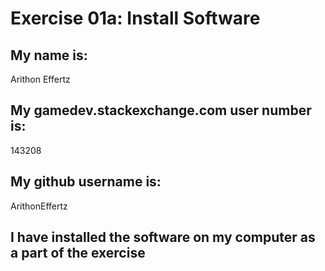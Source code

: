 
# Exercise 01a: Install Software

## My name is:
Arithon Effertz

## My gamedev.stackexchange.com user number is:
143208

## My github username is:
ArithonEffertz

## I have installed the software on my computer as a part of the exercise
